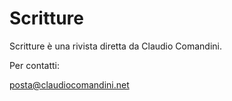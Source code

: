 # Scritture

Scritture &egrave;  una rivista diretta da Claudio Comandini.



Per contatti:

posta@claudiocomandini.net



